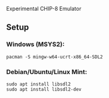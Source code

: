 Experimental CHIP-8 Emulator

## Setup

### Windows (MSYS2):

```
pacman -S mingw-w64-ucrt-x86_64-SDL2
```

### Debian/Ubuntu/Linux Mint:

```
sudo apt install libsdl2
sudo apt install libsdl2-dev
```
